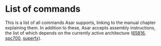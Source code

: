 # List of commands

This is a list of all commands Asar supports, linking to the manual chapter explaining them. In addition to these, Asar accepts assembly instructions, the list of which depends on the currently active architecture ([65816](./arch-65816.md), [spc700](./arch-spc700.md), [superfx](./arch-superfx.md)).


